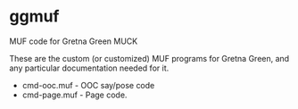 ggmuf
=====

MUF code for Gretna Green MUCK

These are the custom (or customized) MUF programs for 
Gretna Green, and any particular documentation needed for it.

* cmd-ooc.muf - OOC say/pose code
* cmd-page.muf - Page code.
